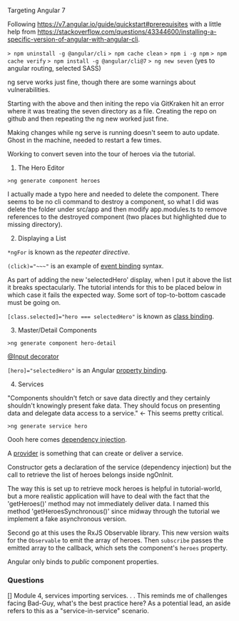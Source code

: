 Targeting Angular 7

Following https://v7.angular.io/guide/quickstart#prerequisites with a little help from https://stackoverflow.com/questions/43344600/installing-a-specific-version-of-angular-with-angular-cli.

`> npm uninstall -g @angular/cli`
`> npm cache clean`
`> npm i -g npm`
`> npm cache verify`
`> npm install -g @angular/cli@7`
`> ng new seven`
(yes to angular routing, selected SASS)

ng serve works just fine, though there are some warnings about vulnerabilities. 

Starting with the above and then initing the repo via GitKraken hit an error where it was treating the seven directory as a file. Creating the repo on github and then repeating the ng new worked just fine.

Making changes while ng serve is running doesn't seem to auto update. Ghost in the machine, needed to restart a few times.

Working to convert seven into the tour of heroes via the tutorial. 

1. The Hero Editor

`>ng generate component heroes`

I actually made a typo here and needed to delete the component. There seems to be no cli command to destroy a component, so what I did was delete the folder under src/app and then modify app.modules.ts to remove references to the destroyed component (two places but highlighted due to missing directory).

2. Displaying a List

`*ngFor` is known as the *repeater directive*.

`(click)="~~~"` is an example of [event binding](https://v7.angular.io/guide/template-syntax#event-binding) syntax.

As part of adding the new 'selectedHero' display, when I put it above the list it breaks spectacularly. The tutorial intends for this to be placed below in which case it fails the expected way. Some sort of top-to-bottom cascade must be going on.

`[class.selected]="hero === selectedHero"` is known as [class binding](https://v7.angular.io/guide/template-syntax#class-binding).

3. Master/Detail Components

`>ng generate component hero-detail`

[@Input decorator](https://v7.angular.io/guide/template-syntax#inputs-outputs)

`[hero]="selectedHero"` is an Angular [property binding](https://v7.angular.io/guide/template-syntax#property-binding).

4. Services

"Components shouldn't fetch or save data directly and they certainly shouldn't knowingly present fake data. They should focus on presenting data and delegate data access to a service." <- This seems pretty critical.

`>ng generate service hero`

Oooh here comes [dependency injection](https://v7.angular.io/guide/dependency-injection).

A [provider](https://v7.angular.io/guide/providers) is something that can create or deliver a service.

Constructor gets a declaration of the service (dependency injection) but the call to retrieve the list of heroes belongs inside ngOnInit.

The way this is set up to retrieve mock heroes is helpful in tutorial-world, but a more realistic application will have to deal with the fact that the 'getHeroes()' method may not immediately deliver data. I named this method 'getHeroesSynchronous()' since midway through the tutorial we implement a fake asynchronous version. 

Second go at this uses the RxJS Observable library. This new version waits for the `Observable` to emit the array of heroes. Then `subscribe` passes the emitted array to the callback, which sets the component's `heroes` property.

Angular only binds to *public* component properties.

### Questions
[] Module 4, services importing services. . . This reminds me of challenges facing Bad-Guy, what's the best practice here? As a potential lead, an aside refers to this as a "service-in-service" scenario.